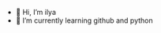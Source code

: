 - 👋 Hi, I’m ilya
- 🌱 I’m currently learning github and python

<!---
IluxaYT/IluxaYT is a ✨ special ✨ repository because its `README.md` (this file) appears on your GitHub profile.
You can click the Preview link to take a look at your changes.
--->
